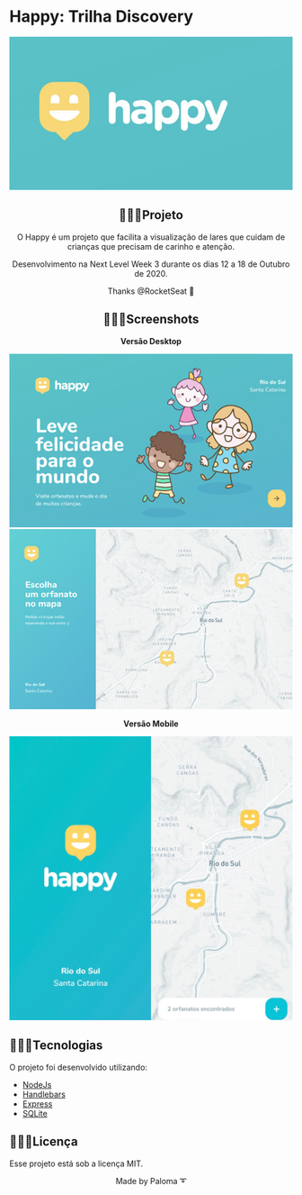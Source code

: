 <h1> Happy: Trilha Discovery</h1>

<div align="center">
  <img src="https://github.com/palomavila/nlw3/blob/main/public/images/happy.jpg" alt"Happy" title="Happy" />

## 👩🏽‍💻Projeto

O Happy é um projeto que facilita a visualização de lares que cuidam de crianças que precisam de carinho e atenção.

Desenvolvimento na Next Level Week 3 durante os dias 12 a 18 de Outubro de 2020.

Thanks @RocketSeat 🚀

## 👩🏽‍💻Screenshots 

<b>Versão Desktop</b>
<div align="center">
  <img src="https://github.com/palomavila/nlw3/blob/main/public/images/capa.jpg" alt"Capa desktop" title="Capa desktop" />

<div align="center">
  <img src="https://github.com/palomavila/nlw3/blob/main/public/images/mapa.jpg" alt"Mapa desktop" title="Mapa desktop" />



<b>Versão Mobile</b>

<div align="center">
  <img src="https://github.com/palomavila/nlw3/blob/main/public/images/mobile.jpg" alt"Mobile" title="Mobile" />


<div align="left">

## 👩🏽‍💻Tecnologias

O projeto foi desenvolvido utilizando: 

<ul>
  <li><a href="https://nodejs.org/en/docs/">NodeJs</a></li>
  <li><a href="https://handlebarsjs.com/">Handlebars</a></li>
  <li><a href="https://expressjs.com/pt-br/">Express</a></li>
  <li><a href="https://www.sqlite.org/index.html">SQLite</a></li>
</ul>

## 👩🏽‍💻Licença

Esse projeto está sob a licença MIT.

<p align="center">Made by Paloma ➰</p>
